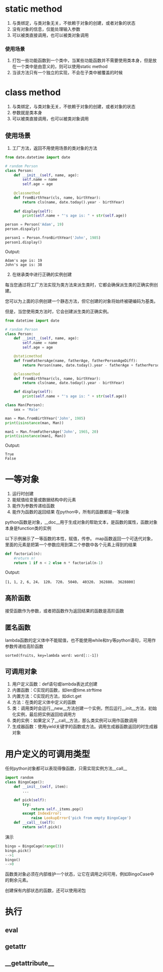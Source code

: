 # static method

1. 与类绑定，与类对象无关，不依赖于对象的创建，或者对象的状态
1. 没有对象的信息，仅能处理输入参数
1. 可以被类直接调用，也可以被类对象调用
### 使用场景
1. 打包一些功能函数到一个类中，当某些功能函数并不需要使用类本身，但是放在一个类中是由意义的，则可以使用static method
1. 当该方法只有一个独立的实现，不会在子类中被覆盖的时候
# class method
1. 与类绑定，与类对象无关，不依赖于对象的创建，或者对象的状态
1. 参数就是类本身
1. 可以被类直接调用，也可以被类对象调用
## 使用场景
1. 工厂方法，返回不用使用场景的类对象的方法
```python
from date.datetime import date

# random Person
class Person:
    def __init__(self, name, age):
        self.name = name
        self.age = age
    
    @classmethod
    def fromBirthYear(cls, name, birthYear):
        return cls(name, date.today().year - birthYear)
    
    def display(self):
        print(self.name + "'s age is: " + str(self.age))

person = Person('Adam', 19)
person.dispaly()

person1 = Person.fronBirthYear('John', 1985)
person1.display()
```
Output:
```
Adam's age is: 19
John's age is: 38
````
2. 在继承类中进行正确的实例创建

每当您通过将工厂方法实现为类方法来派生类时，它都会确保派生类的正确实例创建。

您可以为上面的示例创建一个静态方法，但它创建的对象将始终被硬编码为基类。

但是，当您使用类方法时，它会创建派生类的正确实例。
```python
from datetime import date

# random Person
class Person:
    def __init__(self, name, age):
        self.name = name
        self.age = age

    @staticmethod
    def fromFathersAge(name, fatherAge, fatherPersonAgeDiff):
        return Person(name, date.today().year - fatherAge + fatherPersonAgeDiff)

    @classmethod
    def fromBirthYear(cls, name, birthYear):
        return cls(name, date.today().year - birthYear)

    def display(self):
        print(self.name + "'s age is: " + str(self.age))

class Man(Person):
    sex = 'Male'

man = Man.fromBirthYear('John', 1985)
print(isinstance(man, Man))

man1 = Man.fromFathersAge('John', 1965, 20)
print(isinstance(man1, Man))
```
Output:
```
True
False
```
# 一等对象
1. 运行时创建
1. 能赋值给变量或数据结构中的元素
1. 能作为参数传递给函数
1. 能作为函数的返回结果
在python中，所有的函数都是一等对象

python函数是对象，__doc__用于生成对象的帮助文本，是函数的属性，函数对象本身是function类的实例

以下示例展示了一等函数的本性，赋值，传参。
map函数返回一个可迭代对象，里面的元素是把第一个参数应用到第二个参数中各个元素上得到的结果
```python
def factorial(n):
    #return n!
    return 1 if n < 2 else n * factorial(n-1)
```
Output:
```
[1, 1, 2, 6, 24， 120， 720， 5040， 40320， 362880， 3628800]
```
## 高阶函数
接受函数作为参数，或者把函数作为返回结果的函数是高阶函数
## 匿名函数
lambda函数的定义体中不能赋值，也不能使用while和try等python语句，可用作参数传递给高阶函数
```
sorted(fruits, key=lambda word: word[::-1])
```
## 可调用对象
1. 用户定义函数：def语句或lambda表达式创建
1. 内置函数：C实现的函数，如len或time.strftime
1. 内置方法：C实现的方法，如dict.get
1. 方法：在类的定义体中定义的函数
1. 类：调用类时会运行__new__方法创建一个实例，然后运行__init__方法，初始化实例，最后把实例返回给调用方
1. 类的实例：如果定义了__call__方法，那么类实例可以用作函数调用
1. 生成器函数：使用yield关键字的函数或方法。调用生成器函数返回的时生成器对象
# 用户定义的可调用类型
任何python对象都可以表现得像函数，只需实现实例方法__call__
```python
import random
class BingoCage():
    def __init__(self, item):
        ...

    def pick(self):
        try:
            return self._items.pop()
        except IndexError:
            raise LookupError('pick from empty BingoCage')
    def __call__(self):
        return self.pick()
```
演示
```python
bingo = BingoCage(range(3))
bingo.pick()
-->1
bingo()
-->0
```
函数类对象必须在内部维护一个状态，让它在调用之间可用，例如BingoCase中的剩余元素。

创建保有内部状态的函数，还可以使用闭包
# 执行
## eval
## getattr
## \_\_getattribute__